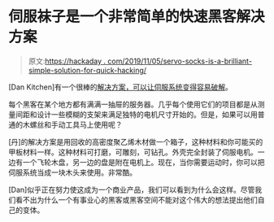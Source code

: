 # 伺服袜子是一个非常简单的快速黑客解决方案

> 原文:[https://hackaday . com/2019/11/05/servo-socks-is-a-brilliant-simple-solution-for-quick-hacking/](https://hackaday.com/2019/11/05/servo-socks-is-a-brilliantly-simple-solution-for-quick-hacking/)

[Dan Kitchen]有一个很棒的[解决方案，可以让伺服系统变得容易破解](https://hackaday.io/project/165371-servo-socks)。

每个黑客在某个地方都有满满一抽屉的服务器。几乎每个使用它们的项目都是从测量间距和设计一些模糊的支架来满足独特的电机尺寸开始的。但是，如果可以用普通的木螺丝和手动工具马上使用呢？

[丹]的解决方案是用回收的高密度聚乙烯木材做一个箱子，这种材料和你可能买的甲板材料一样。这种材料可打磨，可雕刻，可钻孔。外壳完全封装了伺服电机。一边有一个飞轮木盘，另一边的盘是附在电机上。现在，当你需要运动时，你可以把伺服系统当成一块木头来使用。非常酷。

[Dan]似乎正在努力使这成为一个商业产品，我们可以看到为什么会这样。尽管我们看不出为什么一个有事业心的黑客或黑客空间不能对这个伟大的想法提出他们自己的变体。